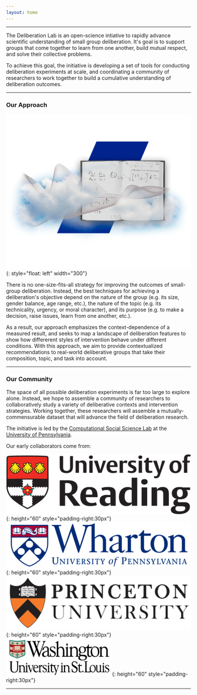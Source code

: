 ```yaml
---
layout: home
---
```


---

The Deliberation Lab is an open-science intiative to rapidly advance scientific understanding of small group deliberation. It's goal is to support groups that come together to learn from one another, build mutual respect, and solve their collective problems.

To achieve this goal, the initiative is developing a set of tools for conducting deliberation experiments at scale, and coordinating a community of researchers to work together to build a cumulative understanding of deliberation outcomes.

---

### Our Approach

![image](/assets/img/book_cloud.png){: style="float: left" width="300"}

There is no one-size-fits-all strategy for improving the outcomes of small-group deliberation. Instead, the best techniques for achieving a deliberation's objective depend on the nature of the group (e.g. its size, gender balance, age range, etc.), the nature of the topic (e.g. its technicality, urgency, or moral character), and its purpose (e.g. to make a decision, raise issues, learn from one another, etc.).

As a result, our approach emphasizes the context-dependence of a measured result, and seeks to map a landscape of deliberation features to show how differerent styles of intervention behave under different conditions. With this approach, we aim to provide contextualized recommendations to real-world deliberative groups that take their composition, topic, and task into account.

---

### Our Community

The space of all possible deliberation experiments is far too large to explore alone. Instead, we hope to assemble a community of researchers to collaboratively study a variety of deliberative contexts and intervention strategies. Working together, these researchers will assemble a mutually-commensurable dataset that will advance the field of deliberation research.

The initiative is led by the [Computational Social Science Lab](https://css.seas.upenn.edu/) at the [University of Pennsylvania](https://www.upenn.edu/).

Our early collaborators come from:

![image](/assets/img/logo_reading.gif){: height="60" style="padding-right:30px"}
![image](/assets/img/logo_wharton.png){: height="60" style="padding-right:30px"}
![image](/assets/img/logo_princeton.png){: height="60" style="padding-right:30px"}
![image](/assets/img/logo_WUSL.png){: height="60" style="padding-right:30px"}

---
